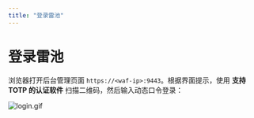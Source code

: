 ```yaml
---
title: "登录雷池"
---
```


# 登录雷池

浏览器打开后台管理页面 `https://<waf-ip>:9443`。根据界面提示，使用 **支持 TOTP 的认证软件** 扫描二维码，然后输入动态口令登录：

![login.gif](https://waf-ce.chaitin.cn/images/gif/login.gif)
